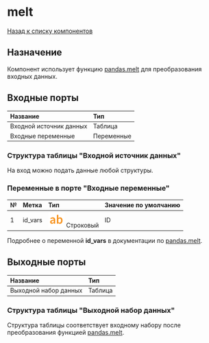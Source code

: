 # melt

[Назад к списку компонентов](../README.md)

## Назначение

Компонент использует функцию [pandas.melt](https://pandas.pydata.org/docs/reference/api/pandas.melt.html) для преобразования входных данных.

## Входные порты

| Название                | Тип        |
|:------------------------|:-----------|
| Входной источник данных | Таблица    |
| Входные переменные      | Переменные |

### Структура таблицы "Входной источник данных"

На вход можно подать данные любой структуры.

### Переменные в порте "Входные переменные"

| №  | Метка      | Тип                                     | Значение по умолчанию  |
|:---|:-----------|:----------------------------------------|:----------|
| 1  | id_vars    | ![](./img/string.svg) Строковый         | ID        |

Подробнее о переменной **id_vars** в документации по [pandas.melt](https://pandas.pydata.org/docs/reference/api/pandas.melt.html).

## Выходные порты

| Название              | Тип        |
|:----------------------|:-----------|
| Выходной набор данных | Таблица    |

### Структура таблицы "Выходной набор данных"

Структура таблицы соответствует входному набору после преобразования функцией [pandas.melt](https://pandas.pydata.org/docs/reference/api/pandas.melt.html).